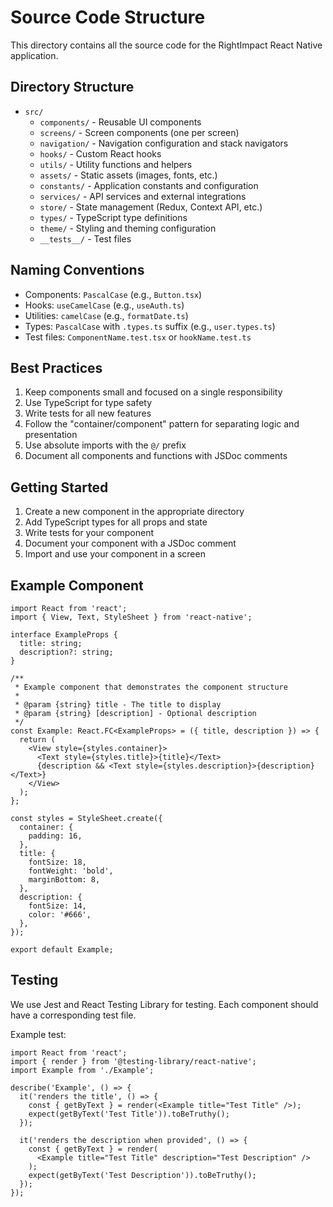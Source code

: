 # Source Code Structure

This directory contains all the source code for the RightImpact React Native application.

## Directory Structure

- `src/`
  - `components/` - Reusable UI components
  - `screens/` - Screen components (one per screen)
  - `navigation/` - Navigation configuration and stack navigators
  - `hooks/` - Custom React hooks
  - `utils/` - Utility functions and helpers
  - `assets/` - Static assets (images, fonts, etc.)
  - `constants/` - Application constants and configuration
  - `services/` - API services and external integrations
  - `store/` - State management (Redux, Context API, etc.)
  - `types/` - TypeScript type definitions
  - `theme/` - Styling and theming configuration
  - `__tests__/` - Test files

## Naming Conventions

- Components: `PascalCase` (e.g., `Button.tsx`)
- Hooks: `useCamelCase` (e.g., `useAuth.ts`)
- Utilities: `camelCase` (e.g., `formatDate.ts`)
- Types: `PascalCase` with `.types.ts` suffix (e.g., `user.types.ts`)
- Test files: `ComponentName.test.tsx` or `hookName.test.ts`

## Best Practices

1. Keep components small and focused on a single responsibility
2. Use TypeScript for type safety
3. Write tests for all new features
4. Follow the "container/component" pattern for separating logic and presentation
5. Use absolute imports with the `@/` prefix
6. Document all components and functions with JSDoc comments

## Getting Started

1. Create a new component in the appropriate directory
2. Add TypeScript types for all props and state
3. Write tests for your component
4. Document your component with a JSDoc comment
5. Import and use your component in a screen

## Example Component

```tsx
import React from 'react';
import { View, Text, StyleSheet } from 'react-native';

interface ExampleProps {
  title: string;
  description?: string;
}

/**
 * Example component that demonstrates the component structure
 * 
 * @param {string} title - The title to display
 * @param {string} [description] - Optional description
 */
const Example: React.FC<ExampleProps> = ({ title, description }) => {
  return (
    <View style={styles.container}>
      <Text style={styles.title}>{title}</Text>
      {description && <Text style={styles.description}>{description}</Text>}
    </View>
  );
};

const styles = StyleSheet.create({
  container: {
    padding: 16,
  },
  title: {
    fontSize: 18,
    fontWeight: 'bold',
    marginBottom: 8,
  },
  description: {
    fontSize: 14,
    color: '#666',
  },
});

export default Example;
```

## Testing

We use Jest and React Testing Library for testing. Each component should have a corresponding test file.

Example test:

```tsx
import React from 'react';
import { render } from '@testing-library/react-native';
import Example from './Example';

describe('Example', () => {
  it('renders the title', () => {
    const { getByText } = render(<Example title="Test Title" />);
    expect(getByText('Test Title')).toBeTruthy();
  });

  it('renders the description when provided', () => {
    const { getByText } = render(
      <Example title="Test Title" description="Test Description" />
    );
    expect(getByText('Test Description')).toBeTruthy();
  });
});
```
